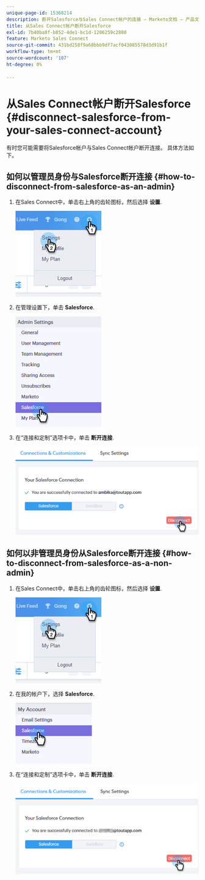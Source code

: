 ```yaml
---
unique-page-id: 15368214
description: 断开Salesforce与Sales Connect帐户的连接 — Marketo文档 — 产品文档
title: 从Sales Connect帐户断开Salesforce
exl-id: 7b40ba8f-b852-4de1-bc1d-1206259c2880
feature: Marketo Sales Connect
source-git-commit: 431bd258f9a68bbb9df7acf043085578d3d91b1f
workflow-type: tm+mt
source-wordcount: '107'
ht-degree: 0%

---
```


# 从Sales Connect帐户断开Salesforce {#disconnect-salesforce-from-your-sales-connect-account}

有时您可能需要将Salesforce帐户与Sales Connect帐户断开连接。 具体方法如下。

## 如何以管理员身份与Salesforce断开连接 {#how-to-disconnect-from-salesforce-as-an-admin}

1. 在Sales Connect中，单击右上角的齿轮图标，然后选择 **设置**.

   ![](assets/one-1.png)

1. 在管理设置下，单击 **Salesforce**.

   ![](assets/six-1.png)

1. 在“连接和定制”选项卡中，单击 **断开连接**.

   ![](assets/seven-1.png)

## 如何以非管理员身份从Salesforce断开连接 {#how-to-disconnect-from-salesforce-as-a-non-admin}

1. 在Sales Connect中，单击右上角的齿轮图标，然后选择 **设置**.

   ![](assets/one-1.png)

1. 在我的帐户下，选择 **Salesforce**.

   ![](assets/two-1.png)

1. 在“连接和定制”选项卡中，单击 **断开连接**.

   ![](assets/3333.png)

